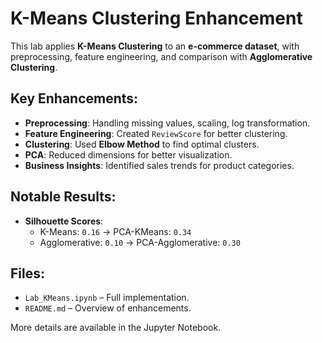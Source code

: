 # K-Means Clustering Enhancement

This lab applies **K-Means Clustering** to an **e-commerce dataset**, with preprocessing, feature engineering, and comparison with **Agglomerative Clustering**.

## Key Enhancements:
- **Preprocessing**: Handling missing values, scaling, log transformation.
- **Feature Engineering**: Created `ReviewScore` for better clustering.
- **Clustering**: Used **Elbow Method** to find optimal clusters.
- **PCA**: Reduced dimensions for better visualization.
- **Business Insights**: Identified sales trends for product categories.

## Notable Results:
- **Silhouette Scores**: 
  - K-Means: `0.16` → PCA-KMeans: `0.34`
  - Agglomerative: `0.10` → PCA-Agglomerative: `0.30`

## Files:
- `Lab_KMeans.ipynb` – Full implementation.
- `README.md` – Overview of enhancements.

More details are available in the Jupyter Notebook.
